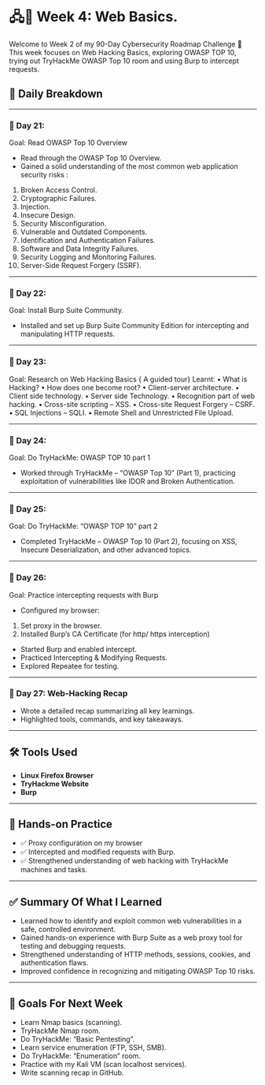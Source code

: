 # 🖧🔴 Week 4: Web Basics.

Welcome to Week 2 of my 90-Day Cybersecurity Roadmap Challenge 🚀
This week focuses on Web Hacking Basics, exploring OWASP TOP 10, trying out TryHackMe OWASP Top 10 room and using Burp to intercept requests.

## 📆 Daily Breakdown
---

### 📅 Day 21:
Goal: Read OWASP Top 10 Overview
-	Read through the OWASP Top 10 Overview.
-	Gained a solid understanding of the most common web application security risks :
1.	Broken Access Control. 
2.	Cryptographic Failures. 
3.	Injection. 
4.	Insecure Design.
5.	Security Misconfiguration.
6.	Vulnerable and Outdated Components.
7.	Identification and Authentication Failures. 
8.	Software and Data Integrity Failures. 
9.	Security Logging and Monitoring Failures.
10.	Server-Side Request Forgery (SSRF).
---

### 📅 Day 22:
Goal: Install Burp Suite Community. 
-	Installed and set up Burp Suite Community Edition for intercepting and manipulating HTTP requests.

---

### 📅 Day 23:
Goal:  Research on Web Hacking Basics  { A guided tour}
Learnt: 
•	What is Hacking?
•	How does one become root?
•	Client-server architecture. 
•	Client side technology.
•	Server side Technology. 
•	Recognition part of web hacking.
•	Cross-site scripting – XSS.
•	Cross-site Request Forgery – CSRF.
•	SQL Injections – SQLI.
•	Remote Shell and Unrestricted File Upload. 

---

### 📅 Day 24:
Goal: Do TryHackMe: OWASP TOP 10 part 1 
-	Worked through TryHackMe – “OWASP Top 10” (Part 1), practicing exploitation of vulnerabilities like IDOR and Broken Authentication.

---

### 📅 Day 25:
Goal:  Do TryHackMe: “OWASP TOP 10” part 2
-	Completed TryHackMe – OWASP Top 10 (Part 2), focusing on XSS, Insecure Deserialization, and other advanced topics.


---

### 📅 Day 26:
Goal: Practice intercepting requests with Burp 
-	Configured my browser:
1.	Set proxy in the browser.
2.	Installed Burp’s CA Certificate (for http/ https interception)
-	Started Burp and enabled intercept. 
-	Practiced Intercepting & Modifying Requests. 
-	Explored Repeatee for testing. 


---

### 📅 Day 27: Web-Hacking Recap
- Wrote a detailed recap summarizing all key learnings.
- Highlighted tools, commands, and key takeaways.

---

## 🛠 Tools Used
- **Linux Firefox Browser**
- **TryHackme Website**
- **Burp**

---

## 📌 Hands-on Practice
- ✅ Proxy configuration on my browser
- ✅ Intercepted and modified requests with Burp.
- ✅ Strengthened understanding of web hacking with TryHackMe machines and tasks.

---

## ✅️ Summary Of What I Learned
-	Learned how to identify and exploit common web vulnerabilities in a safe, controlled environment.
-	Gained hands-on experience with Burp Suite as a web proxy tool for testing and debugging requests.
-	Strengthened understanding of HTTP methods, sessions, cookies, and authentication flaws.
-	Improved confidence in recognizing and mitigating OWASP Top 10 risks.

---

## 🎯 Goals For Next Week 
-	Learn Nmap basics (scanning).
-	TryHackMe Nmap room.
-	Do TryHackMe: “Basic Pentesting”.
-	Learn service enumeration (FTP, SSH, SMB).
-	Do TryHackMe: “Enumeration” room. 
-	Practice with my Kali VM (scan localhost services).
-	Write scanning recap in GitHub. 



